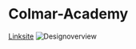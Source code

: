 # Colmar-Academy

[Linksite](https://colmar-academy-7252t2ua5-siraphob1.vercel.app/)
![Designoverview](/design-overview.png)